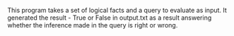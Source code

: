 This program takes a set of logical facts and a query to evaluate as input. It generated the result - True or False in output.txt as a result answering whether the inference made in the query is right or wrong.
